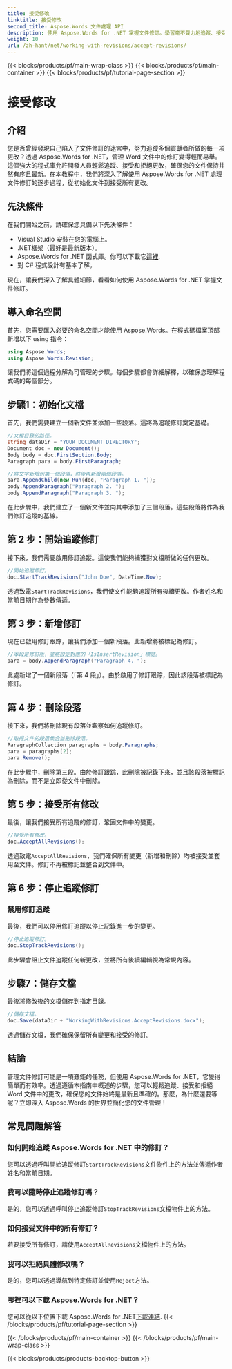 ```yaml
---
title: 接受修改
linktitle: 接受修改
second_title: Aspose.Words 文件處理 API
description: 使用 Aspose.Words for .NET 掌握文件修訂。學習毫不費力地追蹤、接受和拒絕變更。提升您的文件管理技能。
weight: 10
url: /zh-hant/net/working-with-revisions/accept-revisions/
---
```


{{< blocks/products/pf/main-wrap-class >}}
{{< blocks/products/pf/main-container >}}
{{< blocks/products/pf/tutorial-page-section >}}

# 接受修改

## 介紹

您是否曾經發現自己陷入了文件修訂的迷宮中，努力追蹤多個貢獻者所做的每一項更改？透過 Aspose.Words for .NET，管理 Word 文件中的修訂變得輕而易舉。這個強大的程式庫允許開發人員輕鬆追蹤、接受和拒絕更改，確保您的文件保持井然有序且最新。在本教程中，我們將深入了解使用 Aspose.Words for .NET 處理文件修訂的逐步過程，從初始化文件到接受所有更改。

## 先決條件

在我們開始之前，請確保您具備以下先決條件：

- Visual Studio 安裝在您的電腦上。
- .NET框架（最好是最新版本）。
-  Aspose.Words for .NET 函式庫。你可以下載它[這裡](https://releases.aspose.com/words/net/).
- 對 C# 程式設計有基本了解。

現在，讓我們深入了解具體細節，看看如何使用 Aspose.Words for .NET 掌握文件修訂。

## 導入命名空間

首先，您需要匯入必要的命名空間才能使用 Aspose.Words。在程式碼檔案頂部新增以下 using 指令：

```csharp
using Aspose.Words;
using Aspose.Words.Revision;
```

讓我們將這個過程分解為可管理的步驟。每個步驟都會詳細解釋，以確保您理解程式碼的每個部分。

## 步驟1：初始化文檔

首先，我們需要建立一個新文件並添加一些段落。這將為追蹤修訂奠定基礎。

```csharp
//文檔目錄的路徑。
string dataDir = "YOUR DOCUMENT DIRECTORY";
Document doc = new Document();
Body body = doc.FirstSection.Body;
Paragraph para = body.FirstParagraph;

//將文字新增到第一個段落，然後再新增兩個段落。
para.AppendChild(new Run(doc, "Paragraph 1. "));
body.AppendParagraph("Paragraph 2. ");
body.AppendParagraph("Paragraph 3. ");
```

在此步驟中，我們建立了一個新文件並向其中添加了三個段落。這些段落將作為我們修訂追蹤的基線。

## 第 2 步：開始追蹤修訂

接下來，我們需要啟用修訂追蹤。這使我們能夠捕獲對文檔所做的任何更改。

```csharp
//開始追蹤修訂。
doc.StartTrackRevisions("John Doe", DateTime.Now);
```

透過致電`StartTrackRevisions`，我們使文件能夠追蹤所有後續更改。作者姓名和當前日期作為參數傳遞。

## 第 3 步：新增修訂

現在已啟用修訂跟踪，讓我們添加一個新段落。此新增將被標記為修訂。

```csharp
//本段是修訂版，並將設定對應的「IsInsertRevision」標誌。
para = body.AppendParagraph("Paragraph 4. ");
```

此處新增了一個新段落（「第 4 段」）。由於啟用了修訂跟踪，因此該段落被標記為修訂。

## 第 4 步：刪除段落

接下來，我們將刪除現有段落並觀察如何追蹤修訂。

```csharp
//取得文件的段落集合並刪除段落。
ParagraphCollection paragraphs = body.Paragraphs;
para = paragraphs[2];
para.Remove();
```

在此步驟中，刪除第三段。由於修訂跟踪，此刪除被記錄下來，並且該段落被標記為刪除，而不是立即從文件中刪除。

## 第 5 步：接受所有修改

最後，讓我們接受所有追蹤的修訂，鞏固文件中的變更。

```csharp
//接受所有修改。
doc.AcceptAllRevisions();
```

透過致電`AcceptAllRevisions`，我們確保所有變更（新增和刪除）均被接受並套用至文件。修訂不再被標記並整合到文件中。

## 第 6 步：停止追蹤修訂

### 禁用修訂追蹤

最後，我們可以停用修訂追蹤以停止記錄進一步的變更。

```csharp
//停止追蹤修訂。
doc.StopTrackRevisions();
```

此步驟會阻止文件追蹤任何新更改，並將所有後續編輯視為常規內容。

## 步驟7：儲存文檔

最後將修改後的文檔儲存到指定目錄。

```csharp
//儲存文檔。
doc.Save(dataDir + "WorkingWithRevisions.AcceptRevisions.docx");
```

透過儲存文檔，我們確保保留所有變更和接受的修訂。

## 結論

管理文件修訂可能是一項艱鉅的任務，但使用 Aspose.Words for .NET，它變得簡單而有效率。透過遵循本指南中概述的步驟，您可以輕鬆追蹤、接受和拒絕 Word 文件中的更改，確保您的文件始終是最新且準確的。那麼，為什麼還要等呢？立即深入 Aspose.Words 的世界並簡化您的文件管理！

## 常見問題解答

### 如何開始追蹤 Aspose.Words for .NET 中的修訂？

您可以透過呼叫開始追蹤修訂`StartTrackRevisions`文件物件上的方法並傳遞作者姓名和當前日期。

### 我可以隨時停止追蹤修訂嗎？

是的，您可以透過呼叫停止追蹤修訂`StopTrackRevisions`文檔物件上的方法。

### 如何接受文件中的所有修訂？

若要接受所有修訂，請使用`AcceptAllRevisions`文檔物件上的方法。

### 我可以拒絕具體修改嗎？

是的，您可以透過導航到特定修訂並使用`Reject`方法。

### 哪裡可以下載 Aspose.Words for .NET？

您可以從以下位置下載 Aspose.Words for .NET[下載連結](https://releases.aspose.com/words/net/).
{{< /blocks/products/pf/tutorial-page-section >}}

{{< /blocks/products/pf/main-container >}}
{{< /blocks/products/pf/main-wrap-class >}}

{{< blocks/products/products-backtop-button >}}
